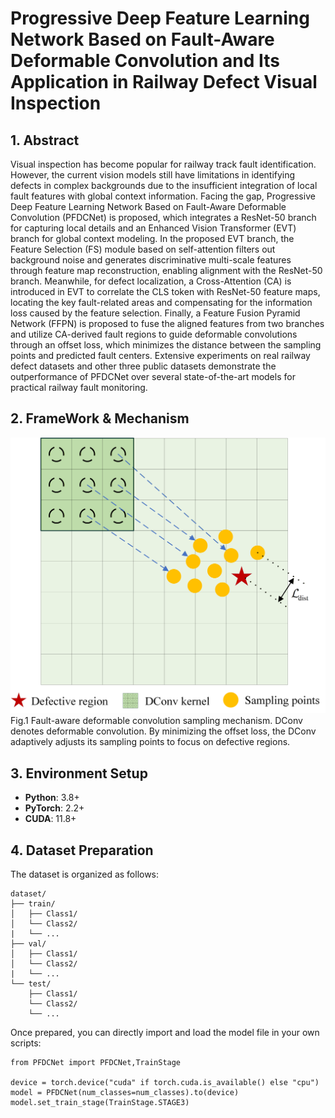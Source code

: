 # Progressive Deep Feature Learning Network Based on Fault-Aware Deformable Convolution and Its Application in Railway Defect Visual Inspection
## 1. Abstract

Visual inspection has become popular for railway track fault identification. However, the current vision models still have limitations in identifying defects in complex backgrounds due to the insufficient integration of local fault features with global context information. Facing the gap, Progressive Deep Feature Learning Network Based on Fault-Aware Deformable Convolution (PFDCNet) is proposed, which integrates a ResNet-50 branch for capturing local details and an Enhanced Vision Transformer (EVT) branch for global context modeling. In the proposed EVT branch, the Feature Selection (FS) module based on self-attention filters out background noise and generates discriminative multi-scale features through feature map reconstruction, enabling alignment with the ResNet-50 branch. Meanwhile, for defect localization, a Cross-Attention (CA) is introduced in EVT to correlate the CLS token with ResNet-50 feature maps, locating the key fault-related areas and compensating for the information loss caused by the feature selection. Finally, a Feature Fusion Pyramid Network (FFPN) is proposed to fuse the aligned features from two branches and utilize CA-derived fault regions to guide deformable convolutions through an offset loss, which minimizes the distance between the sampling points and predicted fault centers. Extensive experiments on real railway defect datasets and other three public datasets demonstrate the outperformance of PFDCNet over several state-of-the-art models for practical railway fault monitoring.

## 2. FrameWork & Mechanism

![](mechanism.png)
Fig.1 Fault-aware deformable convolution sampling mechanism. DConv denotes deformable convolution. By minimizing the offset loss, the DConv adaptively adjusts its sampling points to focus on defective regions.

## 3. Environment Setup
- **Python**: 3.8+
- **PyTorch**: 2.2+  
- **CUDA**: 11.8+  


## 4. Dataset Preparation
The dataset is organized as follows:
```
dataset/
├── train/
│   ├── Class1/
│   └── Class2/
|   └── ...
├── val/
│   ├── Class1/
│   └── Class2/
|   └── ...
└── test/
    ├── Class1/
    └── Class2/
    └── ...
```

Once prepared, you can directly import and load the model file in your own scripts:
```
from PFDCNet import PFDCNet,TrainStage

device = torch.device("cuda" if torch.cuda.is_available() else "cpu")
model = PFDCNet(num_classes=num_classes).to(device)
model.set_train_stage(TrainStage.STAGE3)
```
